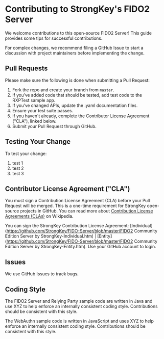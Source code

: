 # Contributing to StrongKey's FIDO2 Server

We welcome contributions to this open-source FIDO2 Server! This guide provides some tips for successful contributions.

For complex changes, we recommend filing a GitHub Issue to start a discussion with project maintainers before implementing the change.

## Pull Requests

Please make sure the following is done when submitting a Pull Request:

1. Fork the repo and create your branch from `master`.
2. If you've added code that should be tested, add test code to the RXPTest sample app.
3. If you've changed APIs, update the .yaml documentation files.
4. Ensure your test suite passes.
5. If you haven't already, complete the Contributor License Agreement ("CLA"), linked below.
6. Submit your Pull Request through GitHub.

## Testing Your Change

To test your change:
1. test 1
2. test 2
3. test 3

## Contributor License Agreement ("CLA")

You must sign a Contribution License Agreement (CLA) before your Pull Request will be merged. This is a one-time requirement for StrongKey open-source projects in GitHub. You can read more about [Contribution License Agreements (CLAs)](https://en.wikipedia.org/wiki/Contributor_License_Agreement) on Wikipedia.

You can sign the StrongKey Contribution License Agreement: [Individual](https://github.com/StrongKey/FIDO-Server/blob/master/FIDO2 Community Edition Server by StrongKey-Individual.htm) | [Entity] (https://github.com/StrongKey/FIDO-Server/blob/master/FIDO2 Community Edition Server by StrongKey-Entity.htm). Use your GitHub account to login.

## Issues

We use GitHub Issues to track bugs.

## Coding Style

The FIDO2 Server and Relying Party sample code are written in Java and use XYZ to help enforce an internally consistent coding style. Contributions should be consistent with this style.

The WebAuthn sample code is written in JavaScript and uses XYZ to help enforce an internally consistent coding style. Contributions should be consistent with this style.
